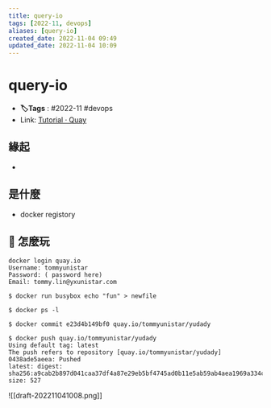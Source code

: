 ```yaml
---
title: query-io
tags: [2022-11, devops]
aliases: [query-io]
created_date: 2022-11-04 09:49
updated_date: 2022-11-04 10:09
---
```


# query-io

- **🏷️Tags** :   #2022-11 #devops 
- Link: [Tutorial · Quay](https://quay.io/tutorial/)

## 緣起

- 

## 是什麼

- docker registory

## 📝 怎麼玩

```shell
docker login quay.io
Username: tommyunistar
Password: ( password here)
Email: tommy.lin@yxunistar.com

$ docker run busybox echo "fun" > newfile

$ docker ps -l

$ docker commit e23d4b149bf0 quay.io/tommyunistar/yudady

$ docker push quay.io/tommyunistar/yudady
Using default tag: latest
The push refers to repository [quay.io/tommyunistar/yudady]
0438ade5aeea: Pushed
latest: digest: sha256:a9cab2b897d041caa37df4a87e29eb5bf4745ad0b11e5ab59ab4aea1969a334c size: 527
```

![[draft-202211041008.png]]
